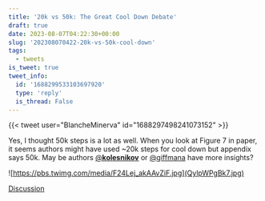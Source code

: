 ```yaml
---
title: '20k vs 50k: The Great Cool Down Debate'
draft: true
date: 2023-08-07T04:22:30+00:00
slug: '202308070422-20k-vs-50k-cool-down'
tags:
  - tweets
is_tweet: true
tweet_info:
  id: '1688299533103697920'
  type: 'reply'
  is_thread: False
---
```




{{< tweet user="BlancheMinerva" id="1688297498241073152" >}}

Yes, I thought 50k steps is a lot as well. When you look at Figure 7 in paper, it seems authors might have used ~20k steps for cool down but appendix says 50k. May be authors [@__kolesnikov__](https://x.com/__kolesnikov__) or [@giffmana](https://x.com/giffmana) have more insights? 

![https://pbs.twimg.com/media/F24Lej_akAAvZiF.jpg](QylpWPgBk7.jpg)

[Discussion](https://x.com/sytelus/status/1688299533103697920)
